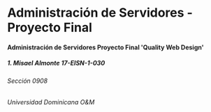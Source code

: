 # Administración de Servidores - Proyecto Final 
#### Administración de Servidores Proyecto Final 'Quality Web Design'   

##### 1. Misael Almonte 17-EISN-1-030

###### Sección 0908 

###### Universidad Dominicana O&M

